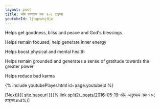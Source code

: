 ```yaml
---
layout: post
title: ओम प्राणदाय नमः १०८ टाइम्स
youtubeId: 7joqnwbjOjo
---
```

 
 
Helps get goodness, bliss and peace and God's blessings
 
Helps remain focused, help generate inner energy 
 
Helps boost physical and mental health 
 
Helps remain grounded and generates a sense of gratitude towards the greater power 
 
Helps reduce bad karma
 
 
 
 


{% include youtubePlayer.html id=page.youtubeId %}
 
[Next]({{ site.baseurl }}{% link  split2/_posts/2016-05-19-ओम अदृश्याय नमः १०८ टाइम्स.md%})
 
